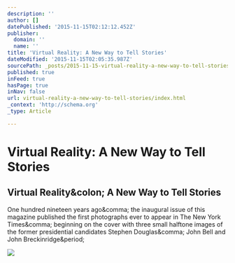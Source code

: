 ```yaml
---
description: ''
author: []
datePublished: '2015-11-15T02:12:12.452Z'
publisher:
  domain: ''
  name: ''
title: 'Virtual Reality: A New Way to Tell Stories'
dateModified: '2015-11-15T02:05:35.987Z'
sourcePath: _posts/2015-11-15-virtual-reality-a-new-way-to-tell-stories.md
published: true
inFeed: true
hasPage: true
inNav: false
url: virtual-reality-a-new-way-to-tell-stories/index.html
_context: 'http://schema.org'
_type: Article

---
```

# Virtual Reality: A New Way to Tell Stories

<article style=""><h1>Virtual Reality&amp;colon; A New Way to Tell Stories</h1><p>One hundred nineteen years ago&amp;comma; the inaugural issue of this magazine published the first photographs ever to appear in The New York Times&amp;comma; beginning on the cover with three small halftone images of the former presidential candidates Stephen Douglas&amp;comma; John Bell and John Breckinridge&amp;period;</p><img src="http://static01.nyt.com/images/2015/11/08/magazine/08edlet1/08edlet1-articleLarge-v13.jpg" /></article>